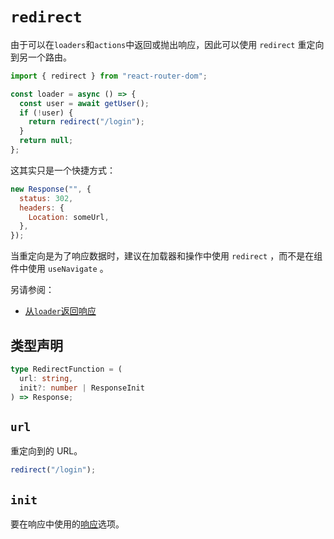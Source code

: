 # `redirect`

由于可以在`loaders`和`actions`中返回或抛出响应，因此可以使用 `redirect` 重定向到另一个路由。

```jsx
import { redirect } from "react-router-dom";

const loader = async () => {
  const user = await getUser();
  if (!user) {
    return redirect("/login");
  }
  return null;
};
```

这其实只是一个快捷方式：

```jsx
new Response("", {
  status: 302,
  headers: {
    Location: someUrl,
  },
});
```

当重定向是为了响应数据时，建议在加载器和操作中使用 `redirect` ，而不是在组件中使用 `useNavigate` 。

另请参阅：

- [从`loader`返回响应](https://reactrouter.com/en/main/route/loader#returning-responses)

## 类型声明

```ts
type RedirectFunction = (
  url: string,
  init?: number | ResponseInit
) => Response;
```

## `url`

重定向到的 URL。

```jsx
redirect("/login");
```

## `init`

要在响应中使用的[响应](https://developer.mozilla.org/en-US/docs/Web/API/Response/Response)选项。